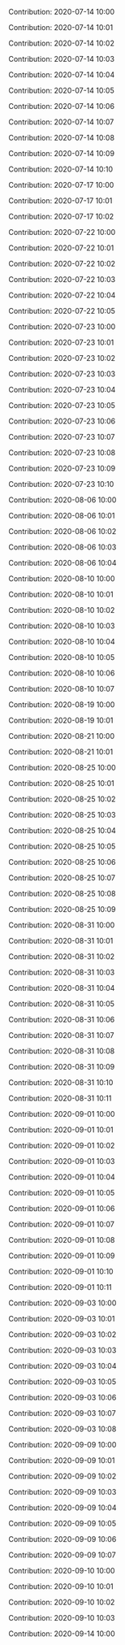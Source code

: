 Contribution: 2020-07-14 10:00

Contribution: 2020-07-14 10:01

Contribution: 2020-07-14 10:02

Contribution: 2020-07-14 10:03

Contribution: 2020-07-14 10:04

Contribution: 2020-07-14 10:05

Contribution: 2020-07-14 10:06

Contribution: 2020-07-14 10:07

Contribution: 2020-07-14 10:08

Contribution: 2020-07-14 10:09

Contribution: 2020-07-14 10:10

Contribution: 2020-07-17 10:00

Contribution: 2020-07-17 10:01

Contribution: 2020-07-17 10:02

Contribution: 2020-07-22 10:00

Contribution: 2020-07-22 10:01

Contribution: 2020-07-22 10:02

Contribution: 2020-07-22 10:03

Contribution: 2020-07-22 10:04

Contribution: 2020-07-22 10:05

Contribution: 2020-07-23 10:00

Contribution: 2020-07-23 10:01

Contribution: 2020-07-23 10:02

Contribution: 2020-07-23 10:03

Contribution: 2020-07-23 10:04

Contribution: 2020-07-23 10:05

Contribution: 2020-07-23 10:06

Contribution: 2020-07-23 10:07

Contribution: 2020-07-23 10:08

Contribution: 2020-07-23 10:09

Contribution: 2020-07-23 10:10

Contribution: 2020-08-06 10:00

Contribution: 2020-08-06 10:01

Contribution: 2020-08-06 10:02

Contribution: 2020-08-06 10:03

Contribution: 2020-08-06 10:04

Contribution: 2020-08-10 10:00

Contribution: 2020-08-10 10:01

Contribution: 2020-08-10 10:02

Contribution: 2020-08-10 10:03

Contribution: 2020-08-10 10:04

Contribution: 2020-08-10 10:05

Contribution: 2020-08-10 10:06

Contribution: 2020-08-10 10:07

Contribution: 2020-08-19 10:00

Contribution: 2020-08-19 10:01

Contribution: 2020-08-21 10:00

Contribution: 2020-08-21 10:01

Contribution: 2020-08-25 10:00

Contribution: 2020-08-25 10:01

Contribution: 2020-08-25 10:02

Contribution: 2020-08-25 10:03

Contribution: 2020-08-25 10:04

Contribution: 2020-08-25 10:05

Contribution: 2020-08-25 10:06

Contribution: 2020-08-25 10:07

Contribution: 2020-08-25 10:08

Contribution: 2020-08-25 10:09

Contribution: 2020-08-31 10:00

Contribution: 2020-08-31 10:01

Contribution: 2020-08-31 10:02

Contribution: 2020-08-31 10:03

Contribution: 2020-08-31 10:04

Contribution: 2020-08-31 10:05

Contribution: 2020-08-31 10:06

Contribution: 2020-08-31 10:07

Contribution: 2020-08-31 10:08

Contribution: 2020-08-31 10:09

Contribution: 2020-08-31 10:10

Contribution: 2020-08-31 10:11

Contribution: 2020-09-01 10:00

Contribution: 2020-09-01 10:01

Contribution: 2020-09-01 10:02

Contribution: 2020-09-01 10:03

Contribution: 2020-09-01 10:04

Contribution: 2020-09-01 10:05

Contribution: 2020-09-01 10:06

Contribution: 2020-09-01 10:07

Contribution: 2020-09-01 10:08

Contribution: 2020-09-01 10:09

Contribution: 2020-09-01 10:10

Contribution: 2020-09-01 10:11

Contribution: 2020-09-03 10:00

Contribution: 2020-09-03 10:01

Contribution: 2020-09-03 10:02

Contribution: 2020-09-03 10:03

Contribution: 2020-09-03 10:04

Contribution: 2020-09-03 10:05

Contribution: 2020-09-03 10:06

Contribution: 2020-09-03 10:07

Contribution: 2020-09-03 10:08

Contribution: 2020-09-09 10:00

Contribution: 2020-09-09 10:01

Contribution: 2020-09-09 10:02

Contribution: 2020-09-09 10:03

Contribution: 2020-09-09 10:04

Contribution: 2020-09-09 10:05

Contribution: 2020-09-09 10:06

Contribution: 2020-09-09 10:07

Contribution: 2020-09-10 10:00

Contribution: 2020-09-10 10:01

Contribution: 2020-09-10 10:02

Contribution: 2020-09-10 10:03

Contribution: 2020-09-14 10:00


